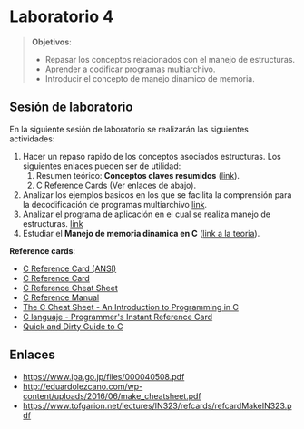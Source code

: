 # Laboratorio 4

> **Objetivos**:
> * Repasar los conceptos relacionados con el manejo de estructuras.
> * Aprender a codificar programas multiarchivo.
> * Introducir el concepto de manejo dinamico de memoria.

## Sesión de laboratorio
En la siguiente sesión de laboratorio se realizarán las siguientes actividades:
1. Hacer un repaso rapido de los conceptos asociados estructuras. Los siguientes enlaces pueden ser de utilidad:
   1. Resumen teórico: **Conceptos claves resumidos** ([link](https://docs.google.com/document/d/1-336S7oKYwzSSSH-vzks8lGJ0R5VJoZu3PGBsz3vP2w/edit?usp=sharing "Conceptos claves resumidos")).
   2. C Reference Cards (Ver enlaces de abajo).
2. Analizar los ejemplos basicos en los que se facilita la comprensión para la decodificación de programas multiarchivo [link](https://github.com/repos-SO-UdeA/lab4/tree/master/code/basic). 
3. Analizar el programa de aplicación en el cual se realiza manejo de estructuras. [link](https://github.com/repos-SO-UdeA/lab4/tree/master/code)
4. Estudiar el **Manejo de memoria dinamica en C** ([link a la teoria](https://github.com/repos-SO-UdeA/laboratorios/blob/master/lab1/teoria/parte5/memoria_dinamica.ipynb "Memoria dinamica en C")).


**Reference cards**:

* [C Reference Card (ANSI)](https://www.math.brown.edu/~jhs/ReferenceCards/CRefCard.v2.2.pdf)
* [C Reference Card](http://web.cse.ohio-state.edu/~reeves.92/CSE2421sp13/CReferenceCard2.pdf)
* [C Reference Cheat Sheet](https://www.cs.mun.ca/~dchurchill/pc/pdf/c.pdf)
* [C Reference Manual](https://www.bell-labs.com/usr/dmr/www/cman.pdf)
* [The C Cheat Sheet - An Introduction to Programming in C](https://sites.ualberta.ca/~ygu/courses/geoph624/codes/C.CheatSheet.pdf)
* [C languaje - Programmer's Instant Reference Card](http://os9projects.com/CD_Archive/TUTORIAL/REF/CARD/C_Lang_Ref_Card.pdf)
* [Quick and Dirty Guide to C](https://courses.cs.washington.edu/courses/cse351/14sp/sections/1/Cheatsheet-c.pdf)


## Enlaces
* https://www.ipa.go.jp/files/000040508.pdf
* http://eduardolezcano.com/wp-content/uploads/2016/06/make_cheatsheet.pdf
* https://www.tofgarion.net/lectures/IN323/refcards/refcardMakeIN323.pdf

<!--
2. **Caso de aplicación: listas enlazadas** ([link al recurso](https://github.com/repos-SO-UdeA/lab4/blob/master/resources/listas_enlazadas.ipynb)).  
3. **Caso internet 1**: http://mellowcandle.github.io/liblist/doc/html/index.html, https://github.com/mellowcandle/liblist/blob/master/tests/test.c
4. **Caso internet 2**: http://sglib.sourceforge.net/ -- instalafo (creo)
5. http://cslibrary.stanford.edu/
6. https://github.com/srdja/Collections-C
7. https://github.com/fragglet/c-algorithms (instalado) -- https://github.com/fragglet/c-algorithms/blob/master/test/test-slist.c  -- https://fragglet.github.io/c-algorithms/
8.  https://github.com/recp/ds
https://github.com/srdja/Collections-C




En remojo:
Data Structures



https://github.com/kozross/awesome-c

https://gist.github.com/ArnonEilat/4470948
http://www.zentut.com/c-tutorial/c-linked-list/
http://www.learn-c.org/en/Linked_lists



https://github.com/clehner/ll.c
https://linux.die.net/man/3/queue
http://mellowcandle.github.io/liblist/   (Se instalo en el PC ya: Hay que probarla con un ejemplo sencillo).
https://www.coursera.org/lecture/c-plus-plus-b/1-3-standard-template-library-o3v9K

https://www.gnu.org/software/libc/manual/html_node/Data-Structures.html
https://pseudomuto.com/2013/05/implementing-a-generic-linked-list-in-c/
http://mindviewllc.com/






https://embeddedartistry.com/blog/2017/2/9/implementing-malloc-first-fit-free-list
https://www.cs.virginia.edu/luther/3330/F2016/codelabs.html

Encripcion y desencripcion:

https://www.w3resource.com/c-programming-exercises/
https://codeforwin.org/2018/04/file-handling-programming-exercises-and-solutions-in-c.html

http://www.cbs.dtu.dk/courses/27625/exercises/ex_cprog/cprog-1.php
http://www.learntosolveit.com/cprogramming/
http://www.gi.ce.t.kyoto-u.ac.jp/user/susaki/c_eng/file_e.html


http://www.cbs.dtu.dk/courses/Algo_UNSAM/exercises/ex_cprog/cprog-1.php
https://www2.unil.ch/phylo/teaching/python/lecture1.pdf
http://bio.lundberg.gu.se/courses/ht04/bio1/bio1_e2b.html
https://www.r-exercises.com/tag/bioinformatics/

http://girke.bioinformatics.ucr.edu/GEN242/mydoc_Programming_in_R_08.html
http://gurkan.case.edu/teaching_files/SYBB%20311%20411D.pdf


ESQUELETO: http://www.cbs.dtu.dk/courses/Algo_UNSAM/exercises/ex_cprog/cprog-1.php

Input/output
One of the most bothersome things to deal with when writting a program is input and output. Now, you shall make a program to read the content of the file 1A68_HUMAN.sprot and print the content to standard out. That is write code to do the following

open file called 1A68_HUMAN.sprot checking if the operation was successfull

while not end of file
	read line from file
	print line to stdout

close file

fp = fopen( filename, "r/w/a" );
fclose( fp );


-----
https://classroom.google.com/u/0/c/NjU4OTA2Mzk2MVpa/t/NjY4MDgxNzk4NVpa

-->

